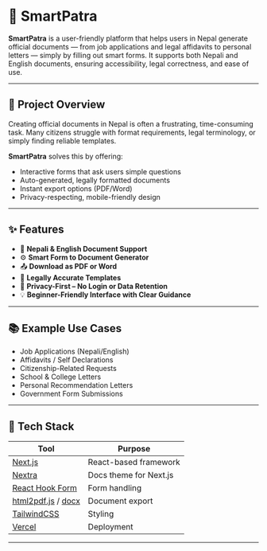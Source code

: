 # 📄 SmartPatra

**SmartPatra** is a user-friendly platform that helps users in Nepal generate official documents — from job applications and legal affidavits to personal letters — simply by filling out smart forms. It supports both Nepali and English documents, ensuring accessibility, legal correctness, and ease of use.

---

## 🚀 Project Overview

Creating official documents in Nepal is often a frustrating, time-consuming task. Many citizens struggle with format requirements, legal terminology, or simply finding reliable templates.

**SmartPatra** solves this by offering:
- Interactive forms that ask users simple questions
- Auto-generated, legally formatted documents
- Instant export options (PDF/Word)
- Privacy-respecting, mobile-friendly design

---

## ✨ Features

- 📝 **Nepali & English Document Support**
- ⚙️ **Smart Form to Document Generator**
- 📤 **Download as PDF or Word**
- 🧾 **Legally Accurate Templates**
- 🔐 **Privacy-First – No Login or Data Retention**
- 💡 **Beginner-Friendly Interface with Clear Guidance**

---

## 📚 Example Use Cases

- Job Applications (Nepali/English)
- Affidavits / Self Declarations
- Citizenship-Related Requests
- School & College Letters
- Personal Recommendation Letters
- Government Form Submissions

---

## 🧰 Tech Stack

| Tool | Purpose |
|------|---------|
| [Next.js](https://nextjs.org) | React-based framework |
| [Nextra](https://nextra.site) | Docs theme for Next.js |
| [React Hook Form](https://react-hook-form.com) | Form handling |
| [html2pdf.js](https://ekoopmans.github.io/html2pdf.js/) / [docx](https://github.com/dolanmiu/docx) | Document export |
| [TailwindCSS](https://tailwindcss.com) | Styling |
| [Vercel](https://vercel.com) | Deployment |

---
